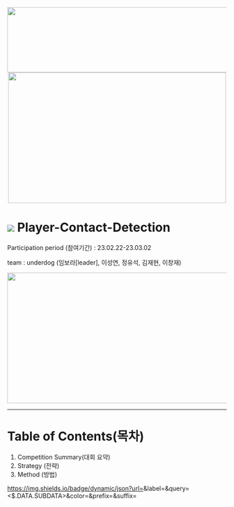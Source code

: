 <div align="center">

<img src="https://user-images.githubusercontent.com/103908794/222314882-9fe1ae73-0d39-4816-be45-5ca2f1617b7b.png" width="700" height="150"/>
<img src="https://user-images.githubusercontent.com/103908794/222314397-a46d1f5e-45d6-4e16-932a-69e72d1d8fb7.gif" width="500" height="300"/>
  
</div>
<!--   ?style=plastic -->

  #  <img src="https://img.shields.io/badge/kaggle-20BEFF?logoWidth=200&logo=kaggle&logoColor=white"/> Player-Contact-Detection 
  Participation period (참여기간) : 23.02.22-23.03.02 
  
  team : underdog (임보라[leader], 이성연, 정유석, 김재현, 이창재) 
 
<div align="center">

<img src="https://user-images.githubusercontent.com/103908794/222319570-426b5551-b853-4e09-9670-539748a4f8e1.png" width="700" height="300"/>  

</div>

***

# Table of Contents(목차)

1. Competition Summary(대회 요약)
2. Strategy (전략)
3. Method (방법)

https://img.shields.io/badge/dynamic/json?url=<URL>&label=<LABEL>&query=<$.DATA.SUBDATA>&color=<COLOR>&prefix=<PREFIX>&suffix=<SUFFIX>









